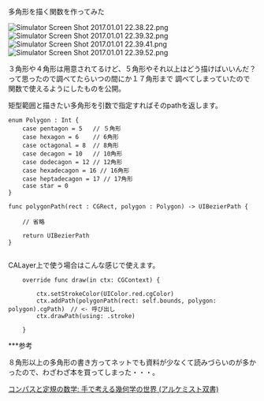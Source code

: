 多角形を描く関数を作ってみた



![Simulator Screen Shot 2017.01.01 22.38.22.png](https://qiita-image-store.s3.amazonaws.com/0/40693/0f02ce5f-0630-755c-73bc-308e41379717.png "Simulator Screen Shot 2017.01.01 22.38.22.png")
![Simulator Screen Shot 2017.01.01 22.39.32.png](https://qiita-image-store.s3.amazonaws.com/0/40693/5753ab28-73ca-ded2-f0bb-2cd650876c5f.png "Simulator Screen Shot 2017.01.01 22.39.32.png")
![Simulator Screen Shot 2017.01.01 22.39.41.png](https://qiita-image-store.s3.amazonaws.com/0/40693/ff9b62d0-0f4c-dd61-36c4-4e80ef18f480.png "Simulator Screen Shot 2017.01.01 22.39.41.png")
![Simulator Screen Shot 2017.01.01 22.39.52.png](https://qiita-image-store.s3.amazonaws.com/0/40693/ad780d58-8e46-b743-b4d8-8f9db6a8ed82.png "Simulator Screen Shot 2017.01.01 22.39.52.png")

３角形や４角形は用意されてるけど、５角形やそれ以上はどう描けばいいんだ？って思ったので調べてたらいつの間にか１７角形まで
調べてしまっていたので関数で使えるようにしたものを公開。



矩型範囲と描きたい多角形を引数で指定すればそのpathを返します。

```
enum Polygon : Int {
    case pentagon = 5   // ５角形
    case hexagon = 6    // 6角形
    case octagonal = 8  // 8角形
    case decagon = 10   // 10角形
    case dodecagon = 12 // 12角形
    case hexadecagon = 16 // 16角形
    case heptadecagon = 17 // 17角形
    case star = 0
}

func polygonPath(rect : CGRect, polygon : Polygon) -> UIBezierPath {

	// 省略 
	
	return UIBezierPath
}


```

CALayer上で使う場合はこんな感じで使えます。

```
    override func draw(in ctx: CGContext) {
        
        ctx.setStrokeColor(UIColor.red.cgColor)
        ctx.addPath(polygonPath(rect: self.bounds, polygon: polygon).cgPath)　// <- 呼び出し
        ctx.drawPath(using: .stroke)
        
    }

```

***参考

８角形以上の多角形の書き方ってネットでも資料が少なくて読みづらいのが多かったので、わざわざ本を買ってしまった・・・。

[コンパスと定規の数学: 手で考える幾何学の世界 (アルケミスト双書)](https://www.amazon.co.jp/gp/product/4422214861/ref=oh_aui_detailpage_o03_s00?ie=UTF8&psc=1)


